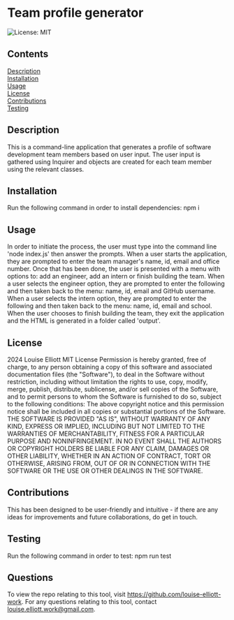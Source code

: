 # Team profile generator
![License: MIT](https://img.shields.io/badge/License-MIT-yellow.svg)
## Contents
[Description](#description)<br>
[Installation](#installation)<br>
[Usage](#usage)<br>
[License](#license)<br>
[Contributions](#contributions)<br>
[Testing](#testing)<br>
## Description
This is a command-line application that generates a profile of software development team members based on user input. The user input is gathered using Inquirer and objects are created for each team member using the relevant classes.
## Installation
Run the following command in order to install dependencies: npm i
## Usage
In order to initiate the process, the user must type into the command line 'node index.js' then answer the prompts. When a user starts the application, they are prompted to enter the team manager's name, id, email and office number. Once that has been done, the user is presented with a menu with options to: add an engineer, add an intern or finish building the team. When a user selects the engineer option, they are prompted to enter the following and then taken back to the menu: name, id, email and GitHub username. When a user selects the intern option, they are prompted to enter the following and then taken back to the menu: name, id, email and school. When the user chooses to finish building the team, they exit the application and the HTML is generated in a folder called 'output'.
## License
2024 Louise Elliott
MIT License
Permission is hereby granted, free of charge, to any person obtaining a copy of this software and associated documentation files (the "Software"), to deal in the Software without restriction, including without limitation the rights to use, copy, modify, merge, publish, distribute, sublicense, and/or sell copies of the Software, and to permit persons to whom the Software is furnished to do so, subject to the following conditions: The above copyright notice and this permission notice shall be included in all copies or substantial portions of the Software. THE SOFTWARE IS PROVIDED "AS IS", WITHOUT WARRANTY OF ANY KIND, EXPRESS OR IMPLIED, INCLUDING BUT NOT LIMITED TO THE WARRANTIES OF MERCHANTABILITY, FITNESS FOR A PARTICULAR PURPOSE AND NONINFRINGEMENT. IN NO EVENT SHALL THE AUTHORS OR COPYRIGHT HOLDERS BE LIABLE FOR ANY CLAIM, DAMAGES OR OTHER LIABILITY, WHETHER IN AN ACTION OF CONTRACT, TORT OR OTHERWISE, ARISING FROM, OUT OF OR IN CONNECTION WITH THE SOFTWARE OR THE USE OR OTHER DEALINGS IN THE SOFTWARE.
## Contributions
This has been designed to be user-friendly and intuitive - if there are any ideas for improvements and future collaborations, do get in touch.
## Testing
Run the following command in order to test: npm run test
## Questions
To view the repo relating to this tool, visit https://github.com/louise-elliott-work.
For any questions relating to this tool, contact louise.elliott.work@gmail.com.
